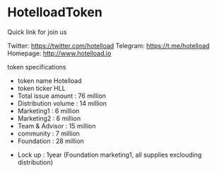 # HotelloadToken
Quick link for join us

Twitter: https://twitter.com/hotelload
Telegram: https://t.me/hotelload
Homepage: http://www.hotelload.io


token specifications
- token name   Hotelload
- token ticker   HLL
- Total issue amount : 76 million
- Distribution volume : 14 million
- Marketing1 : 6 million
- Marketing2 : 6 million
- Team & Advisor : 15 million
- community : 7 million
- Foundation : 28 million
* Lock up : 1year (Foundation marketing1, all supplies exclouding distribution)

